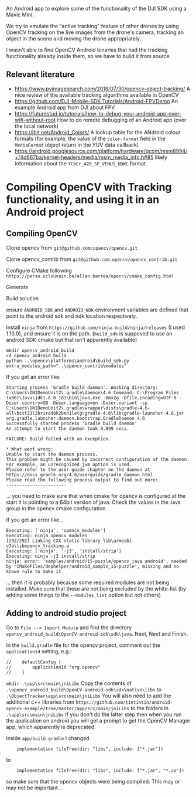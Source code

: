 An Android app to explore some of the functionality of the DJI SDK using a Mavic Mini.

We try to emulate the "active tracking" feature of other drones by using OpenCV tracking on the live images from the drone's camera, tracking an object in the scene and moving the drone appropriately.

I wasn't able to find OpenCV Android binaries that had the tracking functionality already inside them, so we have to build it from source.

## Relevant literature

- https://www.pyimagesearch.com/2018/07/30/opencv-object-tracking/ A nice review of the available tracking algorithms available in OpenCV
- https://github.com/DJI-Mobile-SDK-Tutorials/Android-FPVDemo An example Android app from DJI about FPV
- https://futurestud.io/tutorials/how-to-debug-your-android-app-over-wifi-without-root How to do remote debugging of an Android app (over the local network)
- https://jbit.net/Android_Colors/ A lookup table for the ANdroid colour formats (for example, the value of the `color-format` field in the `MediaFormat` object return in the YUV data callback)
- https://android.googlesource.com/platform/hardware/qcom/msm8994/+/4d667ba/kernel-headers/media/msm_media_info.h#85 likely information about the `YCbCr_420_SP_VENUS_UBWC` format

# Compiling OpenCV with Tracking functionality, and using it in an Android project

## Compiling OpenCV

Clone opencv from `git@github.com:opencv/opencv.git`

Clone opencv_contrib from `git@github.com:opencv/opencv_contrib.git`

Configure CMake following `https://perso.uclouvain.be/allan.barrea/opencv/cmake_config.html`

Generate

Build solution

ensure `ANDROID_SDK` and `ANDROID_NDK` environment variables are defined that point to the android sdk and ndk location respectively.

Install `ninja` from `https://github.com/ninja-build/ninja/releases` (I used 1.10.0), and ensure it is on the path.  (`build_sdk` is supposed to use an android SDK cmake but that isn't apparently available)

```
mkdir opencv_android_build
cd opencv_android_build
python ..\opencv\platforms\android\build_sdk.py --extra_modules_path="..\opencv_contrib\modules"
```

If you get an error like:
```
Starting process 'Gradle build daemon'. Working directory: C:\Users\ONIDemoUnit2\.gradle\daemon\4.6 Command: C:\Program Files (x86)\Java\jdk1.8.0_181\bin\java.exe -Xmx2g -Dfile.encoding=UTF-8 -Duser.country=GB -Duser.language=en -Duser.variant -cp C:\Users\ONIDemoUnit2\.gradle\wrapper\dists\gradle-4.6-all\bcst21l2brirad8k2ben1letg\gradle-4.6\lib\gradle-launcher-4.6.jar org.gradle.launcher.daemon.bootstrap.GradleDaemon 4.6
Successfully started process 'Gradle build daemon'
An attempt to start the daemon took 0.099 secs.

FAILURE: Build failed with an exception.

* What went wrong:
Unable to start the daemon process.
This problem might be caused by incorrect configuration of the daemon.
For example, an unrecognized jvm option is used.
Please refer to the user guide chapter on the daemon at https://docs.gradle.org/4.6/userguide/gradle_daemon.html
Please read the following process output to find out more:
-----------------------
```
... you need to make sure that when cmake for opencv is configured at the start it is pointing to a 64bit version of java.  Check the values in the `JAVA` group in the opencv cmake configuration.


If you get an error like...
```
Executing: ['ninja', 'opencv_modules']
Executing: ninja opencv_modules
[292/292] Linking CXX static library lib\armeabi-v7a\libopencv_tracking.a
Executing: ['ninja', '-j3', 'install/strip']
Executing: ninja -j3 install/strip
ninja: error: 'samples/android/15-puzzle/opencv_java_android', needed by 'CMakeFiles/dephelper/android_sample_15-puzzle', missing and no known rule to make it
```
... then it is probably because some required modules are not being installed.  Make sure that these are not being excluded by the white-list (by adding some things to the `--modules_list` option but not others)


## Adding to android studio project

Go to `File --> Import Module` and find the directory `opencv_android_build\OpenCV-android-sdk\sdk\java`.  Next, Next and Finish.

In the `build.gradle` file for the opencv project, comment out the `applicationId` setting, e.g.:
```
//    defaultConfig {
//        applicationId "org.opencv"
//    }
```

`mkdir .\app\src\main\jniLibs`
Copy the contents of `.\opencv_android_build\OpenCV-android-sdk\sdk\native\libs` to `.\ObjectTracker\app\src\main\jniLibs`
You will also need to add the additional c++ libraries from `https://github.com/tintintin/android-opencv-example/tree/master/app/src/main/jniLibs` to the folders in `.\app\src\main\jniLibs`
If you don't do the latter step then when you run the application on android you will get a prompt to get the OpenCV Manager app, which apparently is deprecated.

Inside `app/build.gradle` I changed
```
    implementation fileTree(dir: "libs", include: ["*.jar"])
```
to
```
    implementation fileTree(dir: "libs", include: ["*.jar", "*.so"])
```
so make sure that the opencv objects were being compiled.  This may or may not be important...
